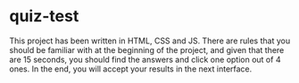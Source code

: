 # quiz-test
This project has been written in HTML, CSS and JS. There are rules that you should be familiar with at the beginning of the project, and given that there are 15 seconds, you should find the answers and click one option out of 4 ones. In the end, you will accept your results in the next interface.
